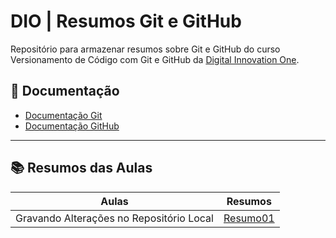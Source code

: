 # DIO | Resumos Git e GitHub

Repositório para armazenar resumos sobre Git e GitHub do curso Versionamento de Código com Git e GitHub da [Digital Innovation One](https://www.dio.me/).

## 📄 Documentação
- [Documentação Git](https://git-scm.com/doc)
- [Documentação GitHub](https://docs.github.com/)

---

## 📚 Resumos das Aulas

| Aulas | Resumos |
|-------|---------|
| Gravando Alterações no Repositório Local | [Resumo01]() |


